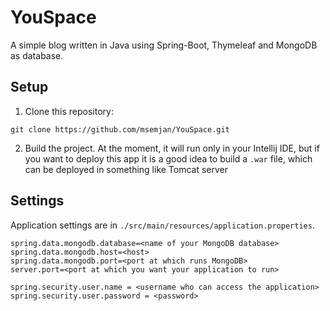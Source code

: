 # YouSpace

A simple blog written in Java using Spring-Boot, Thymeleaf and MongoDB as database.

## Setup

1. Clone this repository:
```
git clone https://github.com/msemjan/YouSpace.git
```

2. Build the project. At the moment, it will run only in your Intellij IDE, but if you want to deploy this app it is a good idea to build a `.war` file, which can be deployed in something like Tomcat server

## Settings

Application settings are in `./src/main/resources/application.properties`.
```properties
spring.data.mongodb.database=<name of your MongoDB database>
spring.data.mongodb.host=<host>
spring.data.mongodb.port=<port at which runs MongoDB>
server.port=<port at which you want your application to run>

spring.security.user.name = <username who can access the application>
spring.security.user.password = <password>
```
